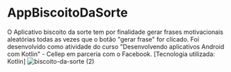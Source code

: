 # AppBiscoitoDaSorte
O Aplicativo biscoito da sorte tem por finalidade gerar frases motivacionais aleatórias todas as vezes que o botão "gerar frase" for clicado.
Foi desenvolvido como atividade do curso "Desenvolvendo aplicativos Android com Kotlin" - Cellep em parceria com o Facebook.
[Tecnologia utilizada: Kotlin]
![biscoito-da-sorte (2)](https://user-images.githubusercontent.com/95880578/159094448-0d955aff-f13a-49e1-beda-64c84817e79a.png)
